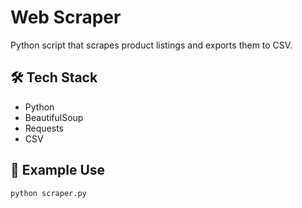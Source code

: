 # Web Scraper

Python script that scrapes product listings and exports them to CSV.

## 🛠 Tech Stack
- Python
- BeautifulSoup
- Requests
- CSV

## 🔄 Example Use
```bash
python scraper.py
```
